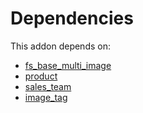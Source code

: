 # Dependencies

This addon depends on:

- [fs_base_multi_image](https://github.com/bringout/oca-storage)
- [product](https://github.com/bringout/oca-ocb-sale/tree/cfc4dbeb59ab3594bd1aa8f3bb16a1ee00557b4d/odoo-bringout-oca-ocb-product)
- [sales_team](https://github.com/bringout/oca-ocb-sale/tree/cfc4dbeb59ab3594bd1aa8f3bb16a1ee00557b4d/odoo-bringout-oca-ocb-sales_team)
- [image_tag](https://github.com/bringout/oca-storage)

